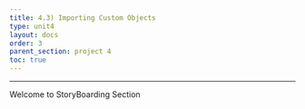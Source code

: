 ```yaml
---
title: 4.3) Importing Custom Objects
type: unit4
layout: docs
order: 3
parent_section: project 4
toc: true
---
```

<hr>
Welcome to StoryBoarding Section